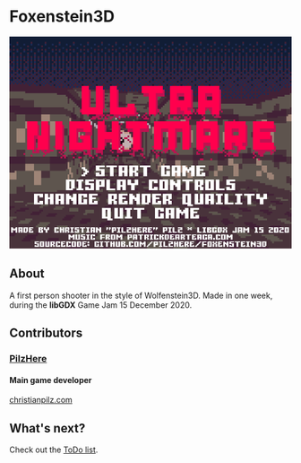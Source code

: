 # Foxenstein3D
![WIP](readme/readme.png)

## About
A first person shooter in the style of Wolfenstein3D.
Made in one week, during the <b>libGDX</b> Game Jam 15 December 2020.

## Contributors
### [PilzHere](https://github.com/PilzHere)
#### Main game developer
[christianpilz.com](https://www.christianpilz.com)

 ## What's next?
 Check out the [ToDo list](TODO.md).
